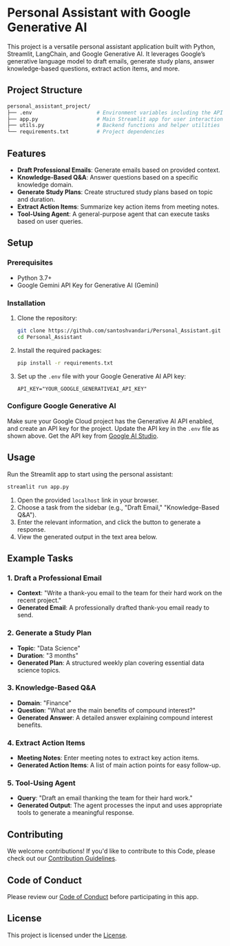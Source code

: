 
# Personal Assistant with Google Generative AI

This project is a versatile personal assistant application built with Python, Streamlit, LangChain, and Google Generative AI. It leverages Google’s generative language model to draft emails, generate study plans, answer knowledge-based questions, extract action items, and more.

## Project Structure

```bash
personal_assistant_project/
├── .env                     # Environment variables including the API key
├── app.py                   # Main Streamlit app for user interaction
├── utils.py                 # Backend functions and helper utilities
└── requirements.txt         # Project dependencies
```

## Features

- **Draft Professional Emails**: Generate emails based on provided context.
- **Knowledge-Based Q&A**: Answer questions based on a specific knowledge domain.
- **Generate Study Plans**: Create structured study plans based on topic and duration.
- **Extract Action Items**: Summarize key action items from meeting notes.
- **Tool-Using Agent**: A general-purpose agent that can execute tasks based on user queries.

## Setup

### Prerequisites

- Python 3.7+
- Google Gemini API Key for Generative AI (Gemini)

### Installation

1. Clone the repository:
    ```bash
    git clone https://github.com/santoshvandari/Personal_Assistant.git
    cd Personal_Assistant
    ```

2. Install the required packages:
    ```bash
    pip install -r requirements.txt
    ```

3. Set up the `.env` file with your Google Generative AI API key:
    ```plaintext
    API_KEY="YOUR_GOOGLE_GENERATIVEAI_API_KEY"
    ```

### Configure Google Generative AI

Make sure your Google Cloud project has the Generative AI API enabled, and create an API key for the project. Update the API key in the `.env` file as shown above.
Get the API key from [Google AI Studio](https://aistudio.google.com/app/apikey).

## Usage

Run the Streamlit app to start using the personal assistant:

```bash
streamlit run app.py
```

1. Open the provided `localhost` link in your browser.
2. Choose a task from the sidebar (e.g., "Draft Email," "Knowledge-Based Q&A").
3. Enter the relevant information, and click the button to generate a response.
4. View the generated output in the text area below.

## Example Tasks

### 1. Draft a Professional Email
   - **Context**: "Write a thank-you email to the team for their hard work on the recent project."
   - **Generated Email**: A professionally drafted thank-you email ready to send.

### 2. Generate a Study Plan
   - **Topic**: "Data Science"
   - **Duration**: "3 months"
   - **Generated Plan**: A structured weekly plan covering essential data science topics.

### 3. Knowledge-Based Q&A
   - **Domain**: "Finance"
   - **Question**: "What are the main benefits of compound interest?"
   - **Generated Answer**: A detailed answer explaining compound interest benefits.

### 4. Extract Action Items
   - **Meeting Notes**: Enter meeting notes to extract key action items.
   - **Generated Action Items**: A list of main action points for easy follow-up.

### 5. Tool-Using Agent
   - **Query**: "Draft an email thanking the team for their hard work."
   - **Generated Output**: The agent processes the input and uses appropriate tools to generate a meaningful response.

## Contributing
We welcome contributions! If you'd like to contribute to this Code, please check out our [Contribution Guidelines](Contribution.md).

## Code of Conduct
Please review our [Code of Conduct](CodeOfConduct.md) before participating in this app.

## License
This project is licensed under the [License](LICENSE).
